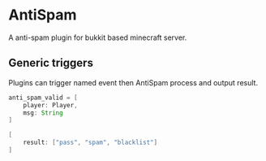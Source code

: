 # AntiSpam
A anti-spam plugin for bukkit based minecraft server.

## Generic triggers

Plugins can trigger named event then AntiSpam process and output result.

```groovy
anti_spam_valid = [
    player: Player,
    msg: String
]

[
    result: ["pass", "spam", "blacklist"]
]
```
